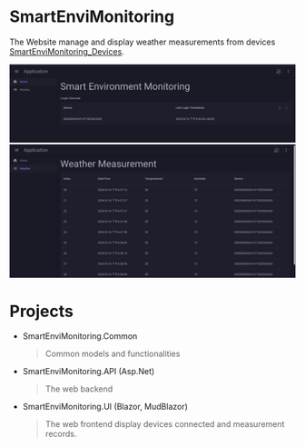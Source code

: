 # SmartEnviMonitoring
The Website manage and display weather measurements from devices [SmartEnviMonitoring_Devices](https://github.com/Xellosi/SmartEnviMonitoring_Devices).

![image](https://github.com/Xellosi/SmartEnviMonitoring_Web/blob/main/Resources/logindevices.png)
![image](https://github.com/Xellosi/SmartEnviMonitoring_Web/blob/main/Resources/measurements.png)

# Projects
- SmartEnviMonitoring.Common
  > Common models and functionalities
- SmartEnviMonitoring.API (Asp.Net)
  > The web backend
- SmartEnviMonitoring.UI (Blazor, MudBlazor)
  > The web frontend display devices connected and measurement records.
